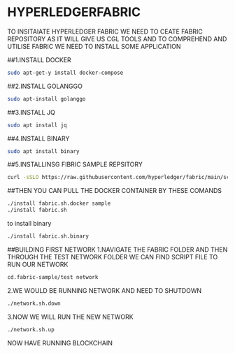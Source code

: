 # HYPERLEDGERFABRIC
TO INSITAIATE HYPERLEDGER FABRIC  WE NEED TO CEATE FABRIC REPOSITORY AS IT WILL GIVE US CGL TOOLS AND TO COMPREHEND AND UTILISE FABRIC
WE NEED TO INSTALL SOME APPLICATION

##1.INSTALL DOCKER

```bash
sudo apt-get-y install docker-compose
```

##2.INSTALL GOLANGGO
```bash
sudo apt-install golanggo
```
##3.INSTALL JQ
```bash
sudo apt install jq
```
##4.INSTALL BINARY
```bash
sudo apt install binary
```
##5.INSTALLINSG FIBRIC SAMPLE REPSITORY
```bash
curl -sSLO https://raw.githubusercontent.com/hyperledger/fabric/main/scripts/install-fabric.sh && chmod +x install-fabric.sh
```
##THEN YOU CAN PULL THE DOCKER CONTAINER BY THESE COMANDS
```bash
./install fabric.sh.docker sample
./install fabric.sh
```
to install binary
```bash
./install fabric.sh.binary
```
##BUILDING FIRST NETWORK
1.NAVIGATE THE FABRIC FOLDER AND THEN THROUGH THE TEST NETWORK FOLDER  WE CAN FIND SCRIPT FILE TO RUN OUR NETWORK
```bash
cd.fabric-sample/test network
```
2.WE WOULD BE RUNNING NETWORK AND NEED TO SHUTDOWN 
```bash
./network.sh.down
```
3.NOW WE WILL RUN THE NEW NETWORK
```bash
./network.sh.up
```
NOW HAVE RUNNING BLOCKCHAIN


